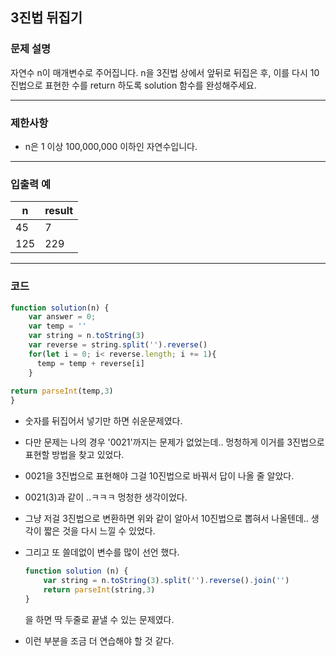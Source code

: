 ## 3진법 뒤집기

### **문제 설명**

자연수 n이 매개변수로 주어집니다. n을 3진법 상에서 앞뒤로 뒤집은 후, 이를 다시 10진법으로 표현한 수를 return 하도록 solution 함수를 완성해주세요.

---

### 제한사항

- n은 1 이상 100,000,000 이하인 자연수입니다.

---

### 입출력 예


|n|result|
|---|---|
|45|7|
|125|229|

---


### 코드

```jsx
function solution(n) {
    var answer = 0;
    var temp = ''
    var string = n.toString(3)
    var reverse = string.split('').reverse()
    for(let i = 0; i< reverse.length; i += 1){
      temp = temp + reverse[i]
    }
    
return parseInt(temp,3)
}
```

- 숫자를 뒤집어서 넣기만 하면 쉬운문제였다.
- 다만 문제는 나의 경우 '0021'까지는 문제가 없었는데.. 멍청하게 이거를 3진법으로 표현할 방법을 찾고 있었다.
- 0021을 3진법으로 표현해야 그걸 10진법으로 바꿔서 답이 나올 줄 알았다.
- 0021(3)과 같이 ..ㅋㅋㅋ 멍청한 생각이었다.
- 그냥 저걸 3진법으로 변환하면 위와 같이 알아서 10진법으로 뽑혀서 나올텐데.. 생각이 짧은 것을 다시 느낄 수 있었다.
- 그리고 또 쓸데없이 변수를 많이 선언 했다.

    ```jsx
    function solution (n) {
    	var string = n.toString(3).split('').reverse().join('')
    	return parseInt(string,3)
    }
    ```

    을 하면 딱 두줄로 끝낼 수 있는 문제였다.

- 이런 부분을 조금 더 연습해야 할 것 같다.
